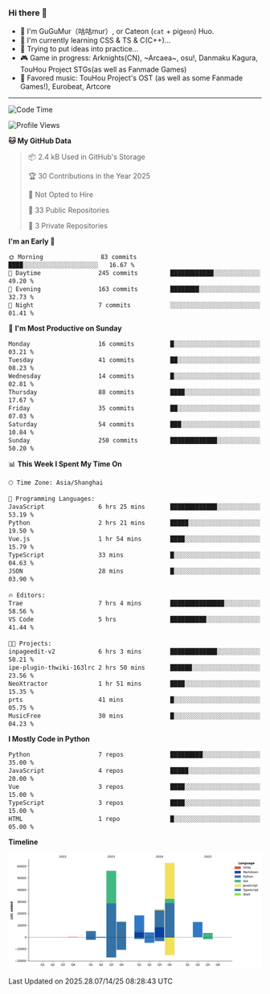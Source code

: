 ### Hi there 👋

- 🧐 I'm GuGuMur（咕咕mur）, or Cateon (`cat` + pig`eon`) Huo.
- 🌱 I'm currently learning CSS & TS & C(C++)...
- 🤔 Trying to put ideas into practice...
- 🎮 Game in progress: Arknights(CN), ~Arcaea~, osu!, Danmaku Kagura, TouHou Project STGs(as well as Fanmade Games)
- 🎵 Favored music: TouHou Project's OST (as well as some Fanmade Games!), Eurobeat, Artcore

----
<!--START_SECTION:waka-->
![Code Time](http://img.shields.io/badge/Code%20Time-15%20hrs%2031%20mins-blue)

![Profile Views](http://img.shields.io/badge/Profile%20Views-1-blue)

**🐱 My GitHub Data** 

> 📦 2.4 kB Used in GitHub's Storage 
 > 
> 🏆 30 Contributions in the Year 2025
 > 
> 🚫 Not Opted to Hire
 > 
> 📜 33 Public Repositories 
 > 
> 🔑 3 Private Repositories 
 > 
**I'm an Early 🐤** 

```text
🌞 Morning                83 commits          ████░░░░░░░░░░░░░░░░░░░░░   16.67 % 
🌆 Daytime                245 commits         ████████████░░░░░░░░░░░░░   49.20 % 
🌃 Evening                163 commits         ████████░░░░░░░░░░░░░░░░░   32.73 % 
🌙 Night                  7 commits           ░░░░░░░░░░░░░░░░░░░░░░░░░   01.41 % 
```
📅 **I'm Most Productive on Sunday** 

```text
Monday                   16 commits          █░░░░░░░░░░░░░░░░░░░░░░░░   03.21 % 
Tuesday                  41 commits          ██░░░░░░░░░░░░░░░░░░░░░░░   08.23 % 
Wednesday                14 commits          █░░░░░░░░░░░░░░░░░░░░░░░░   02.81 % 
Thursday                 88 commits          ████░░░░░░░░░░░░░░░░░░░░░   17.67 % 
Friday                   35 commits          ██░░░░░░░░░░░░░░░░░░░░░░░   07.03 % 
Saturday                 54 commits          ███░░░░░░░░░░░░░░░░░░░░░░   10.84 % 
Sunday                   250 commits         █████████████░░░░░░░░░░░░   50.20 % 
```


📊 **This Week I Spent My Time On** 

```text
🕑︎ Time Zone: Asia/Shanghai

💬 Programming Languages: 
JavaScript               6 hrs 25 mins       █████████████░░░░░░░░░░░░   53.19 % 
Python                   2 hrs 21 mins       █████░░░░░░░░░░░░░░░░░░░░   19.50 % 
Vue.js                   1 hr 54 mins        ████░░░░░░░░░░░░░░░░░░░░░   15.79 % 
TypeScript               33 mins             █░░░░░░░░░░░░░░░░░░░░░░░░   04.63 % 
JSON                     28 mins             █░░░░░░░░░░░░░░░░░░░░░░░░   03.90 % 

🔥 Editors: 
Trae                     7 hrs 4 mins        ███████████████░░░░░░░░░░   58.56 % 
VS Code                  5 hrs               ██████████░░░░░░░░░░░░░░░   41.44 % 

🐱‍💻 Projects: 
inpageedit-v2            6 hrs 3 mins        █████████████░░░░░░░░░░░░   50.21 % 
ipe-plugin-thwiki-163lrc 2 hrs 50 mins       ██████░░░░░░░░░░░░░░░░░░░   23.56 % 
NeoXtractor              1 hr 51 mins        ████░░░░░░░░░░░░░░░░░░░░░   15.35 % 
prts                     41 mins             █░░░░░░░░░░░░░░░░░░░░░░░░   05.75 % 
MusicFree                30 mins             █░░░░░░░░░░░░░░░░░░░░░░░░   04.23 % 
```

**I Mostly Code in Python** 

```text
Python                   7 repos             █████████░░░░░░░░░░░░░░░░   35.00 % 
JavaScript               4 repos             █████░░░░░░░░░░░░░░░░░░░░   20.00 % 
Vue                      3 repos             ████░░░░░░░░░░░░░░░░░░░░░   15.00 % 
TypeScript               3 repos             ████░░░░░░░░░░░░░░░░░░░░░   15.00 % 
HTML                     1 repo              █░░░░░░░░░░░░░░░░░░░░░░░░   05.00 % 
```



**Timeline**

![Lines of Code chart](https://raw.githubusercontent.com/GuGuMur/GuGuMur/main/assets/bar_graph.png)


 Last Updated on 2025.28.07/14/25 08:28:43 UTC
<!--END_SECTION:waka-->

<!-- ![Metrics](https://metrics.lecoq.io/GuGuMur?template=classic&config.timezone=Asia%2FShanghai) -->
